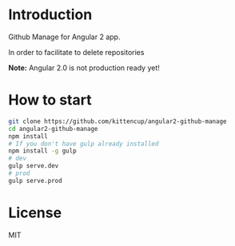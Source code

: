 # Introduction

Github Manage for Angular 2 app.

In order to facilitate to delete repositories

**Note:** Angular 2.0 is not production ready yet!

# How to start

```bash
git clone https://github.com/kittencup/angular2-github-manage
cd angular2-github-manage
npm install
# If you don't have gulp already installed
npm install -g gulp
# dev
gulp serve.dev
# prod
gulp serve.prod
```

# License

MIT
